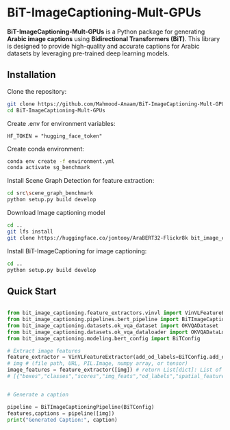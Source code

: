 # BiT-ImageCaptioning-Mult-GPUs

**BiT-ImageCaptioning-Mult-GPUs** is a Python package for generating **Arabic image captions** using **Bidirectional Transformers (BiT)**. This library is designed to provide high-quality and accurate captions for Arabic datasets by leveraging pre-trained deep learning models.


## Installation

Clone the repository:

```bash
git clone https://github.com/Mahmood-Anaam/BiT-ImageCaptioning-Mult-GPUs.git
cd BiT-ImageCaptioning-Mult-GPUs
```

Create  .env for environment variables:

```env
HF_TOKEN = "hugging_face_token"
```

Create  conda environment:

```bash
conda env create -f environment.yml
conda activate sg_benchmark
```

Install Scene Graph Detection for feature extraction:

```bash
cd src\scene_graph_benchmark
python setup.py build develop
```

Download Image captioning model

```bash
cd ..
git lfs install
git clone https://huggingface.co/jontooy/AraBERT32-Flickr8k bit_image_captioning/pretrained_model
```

Install BiT-ImageCaptioning for image captioning:

```bash
cd ..
python setup.py build develop
```



## Quick Start

```python

from bit_image_captioning.feature_extractors.vinvl import VinVLFeatureExtractor
from bit_image_captioning.pipelines.bert_pipeline import BiTImageCaptioningPipeline
from bit_image_captioning.datasets.ok_vqa_dataset import OKVQADataset
from bit_image_captioning.datasets.ok_vqa_dataloader import OKVQADataLoader
from bit_image_captioning.modeling.bert_config import BiTConfig

# Extract image features
feature_extractor = VinVLFeatureExtractor(add_od_labels=BiTConfig.add_od_labels)
# img # (file path, URL, PIL.Image, numpy array, or tensor) 
image_features = feature_extractor([img]) # return List[dict]: List of extracted features for each image.
# [{"boxes","classes","scores","img_feats","od_labels","spatial_features"},]


# Generate a caption

pipeline = BiTImageCaptioningPipeline(BiTConfig)
features,captions = pipeline([img])
print("Generated Caption:", caption)
```





